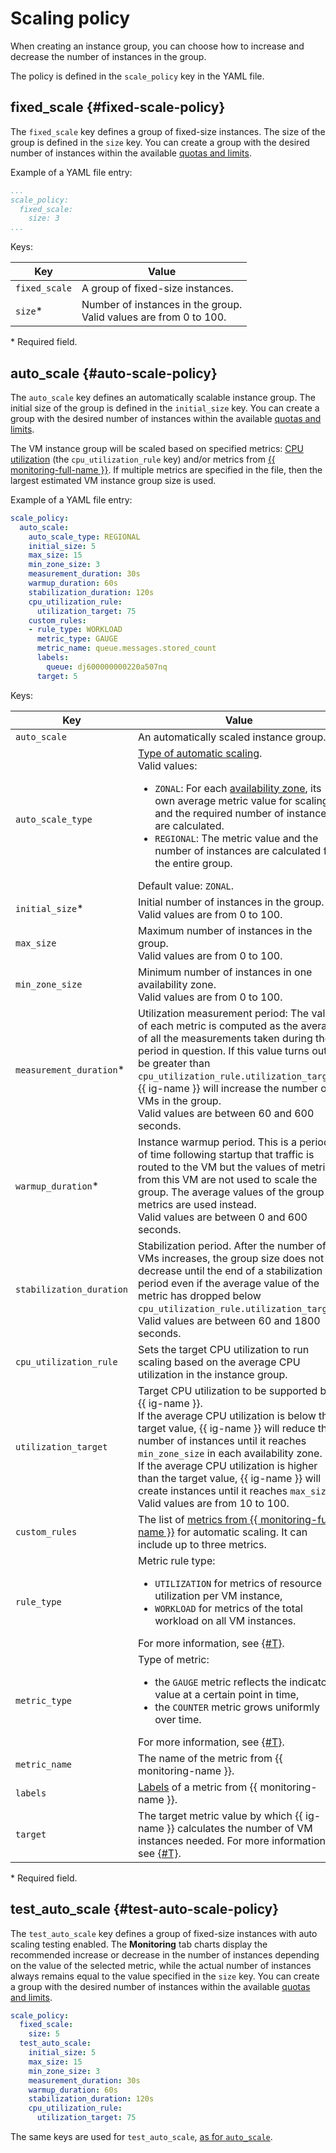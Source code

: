 # Scaling policy


When creating an instance group, you can choose how to increase and decrease the number of instances in the group.

The policy is defined in the `scale_policy` key in the YAML file.

## fixed_scale {#fixed-scale-policy}

The `fixed_scale` key defines a group of fixed-size instances. The size of the group is defined in the `size` key. You can create a group with the desired number of instances within the available [quotas and limits](../../limits.md).

Example of a YAML file entry:

```yaml
...
scale_policy:
  fixed_scale:
    size: 3
...
```

Keys:

| Key | Value |
| --- | --- |
| `fixed_scale` | A group of fixed-size instances. |
| `size`* | Number of instances in the group.<br>Valid values are from 0 to 100. |

\* Required field.

## auto_scale {#auto-scale-policy}

The `auto_scale` key defines an automatically scalable instance group. The initial size of the group is defined in the `initial_size` key. You can create a group with the desired number of instances within the available [quotas and limits](../../limits.md).

The VM instance group will be scaled based on specified metrics: [CPU utilization](../scale.md#cpu-utilization) (the `cpu_utilization_rule` key) and/or metrics from [{{ monitoring-full-name }}](../scale.md#monitoring-metrics). If multiple metrics are specified in the file, then the largest estimated VM instance group size is used.

Example of a YAML file entry:

```yaml
scale_policy:
  auto_scale:
    auto_scale_type: REGIONAL
    initial_size: 5
    max_size: 15
    min_zone_size: 3
    measurement_duration: 30s
    warmup_duration: 60s
    stabilization_duration: 120s
    cpu_utilization_rule:
      utilization_target: 75
    custom_rules:
    - rule_type: WORKLOAD
      metric_type: GAUGE
      metric_name: queue.messages.stored_count
      labels:
        queue: dj600000000220a507nq
      target: 5
```

Keys:

| Key | Value |
| --- | --- |
| `auto_scale` | An automatically scaled instance group. |
| `auto_scale_type` | [Type of automatic scaling](../scale.md#auto-scale-type).<br/>Valid values: <ul><li>`ZONAL`: For each [availability zone](../../../../overview/concepts/geo-scope.md), its own average metric value for scaling and the required number of instances are calculated.</li><li>`REGIONAL`: The metric value and the number of instances are calculated for the entire group.</li></ul> Default value: `ZONAL`. |
| `initial_size`* | Initial number of instances in the group.<br>Valid values are from 0 to 100. |
| `max_size` | Maximum number of instances in the group.<br>Valid values are from 0 to 100. |
| `min_zone_size` | Minimum number of instances in one availability zone.<br>Valid values are from 0 to 100. |
| `measurement_duration`* | Utilization measurement period: The value of each metric is computed as the average of all the measurements taken during the period in question. If this value turns out to be greater than `cpu_utilization_rule.utilization_target`, {{ ig-name }} will increase the number of VMs in the group.<br>Valid values are between 60 and 600 seconds. |
| `warmup_duration`* | Instance warmup period. This is a period of time following startup that traffic is routed to the VM but the values of metrics from this VM are not used to scale the group. The average values of the group metrics are used instead.<br>Valid values are between 0 and 600 seconds. |
| `stabilization_duration` | Stabilization period. After the number of VMs increases, the group size does not decrease until the end of a stabilization period even if the average value of the metric has dropped below `cpu_utilization_rule.utilization_target`.<br>Valid values are between 60 and 1800 seconds. |
| `cpu_utilization_rule` | Sets the target CPU utilization to run scaling based on the average CPU utilization in the instance group. |
| `utilization_target` | Target CPU utilization to be supported by {{ ig-name }}.<br>If the average CPU utilization is below the target value, {{ ig-name }} will reduce the number of instances until it reaches `min_zone_size` in each availability zone.<br>If the average CPU utilization is higher than the target value, {{ ig-name }} will create instances until it reaches `max_size`.<br>Valid values are from 10 to 100. |
| `custom_rules` | The list of [metrics from {{ monitoring-full-name }}](../scale.md#monitoring-metrics) for automatic scaling. It can include up to three metrics. |
| `rule_type` | Metric rule type:<ul><li>`UTILIZATION` for metrics of resource utilization per VM instance,</li><li>`WORKLOAD` for metrics of the total workload on all VM instances.</li></ul>For more information, see [{#T}](../scale.md#monitoring-metrics). |
| `metric_type` | Type of metric:<ul><li>the `GAUGE` metric reflects the indicator value at a certain point in time,</li><li>the `COUNTER` metric grows uniformly over time.</li></ul>For more information, see [{#T}](../scale.md#monitoring-metrics). |
| `metric_name` | The name of the metric from {{ monitoring-name }}. |
| `labels` | [Labels](../../../../monitoring/concepts/data-model.md#label) of a metric from {{ monitoring-name }}. |
| `target` | The target metric value by which {{ ig-name }} calculates the number of VM instances needed. For more information, see [{#T}](../scale.md#monitoring-metrics). |

\* Required field.

## test_auto_scale {#test-auto-scale-policy}

The `test_auto_scale` key defines a group of fixed-size instances with auto scaling testing enabled. The **Monitoring** tab charts display the recommended increase or decrease in the number of instances depending on the value of the selected metric, while the actual number of instances always remains equal to the value specified in the `size` key. You can create a group with the desired number of instances within the available [quotas and limits](../../limits.md).

```yaml
scale_policy:
  fixed_scale:
    size: 5
  test_auto_scale:
    initial_size: 5
    max_size: 15
    min_zone_size: 3
    measurement_duration: 30s
    warmup_duration: 60s
    stabilization_duration: 120s
    cpu_utilization_rule:
      utilization_target: 75
```

The same keys are used for `test_auto_scale`, [as for `auto_scale`](#auto-scale-policy).
